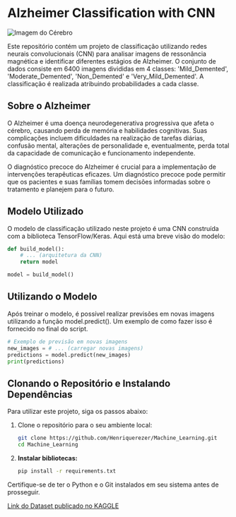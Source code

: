 # Alzheimer Classification with CNN

![Imagem do Cérebro](https://github.com/Henriquerezer/Machine_Learning/assets/87787728/a1a0128c-ab46-4d70-ae11-71cb685781eb)


Este repositório contém um projeto de classificação utilizando redes neurais convolucionais (CNN) para analisar imagens de ressonância magnética e identificar diferentes estágios de Alzheimer. O conjunto de dados consiste em 6400 imagens divididas em 4 classes: 'Mild_Demented', 'Moderate_Demented', 'Non_Demented' e 'Very_Mild_Demented'. A classificação é realizada atribuindo probabilidades a cada classe.

## Sobre o Alzheimer

O Alzheimer é uma doença neurodegenerativa progressiva que afeta o cérebro, causando perda de memória e habilidades cognitivas. Suas complicações incluem dificuldades na realização de tarefas diárias, confusão mental, alterações de personalidade e, eventualmente, perda total da capacidade de comunicação e funcionamento independente.

O diagnóstico precoce do Alzheimer é crucial para a implementação de intervenções terapêuticas eficazes. Um diagnóstico precoce pode permitir que os pacientes e suas famílias tomem decisões informadas sobre o tratamento e planejem para o futuro.

## Modelo Utilizado

O modelo de classificação utilizado neste projeto é uma CNN construída com a biblioteca TensorFlow/Keras. Aqui está uma breve visão do modelo:

```python
def build_model():
    # ... (arquitetura da CNN)
    return model

model = build_model()
```
## Utilizando o Modelo
Após treinar o modelo, é possível realizar previsões em novas imagens utilizando a função model.predict(). Um exemplo de como fazer isso é fornecido no final do script.

```python
# Exemplo de previsão em novas imagens
new_images = # ... (carregar novas imagens)
predictions = model.predict(new_images)
print(predictions)
```

## Clonando o Repositório e Instalando Dependências
Para utilizar este projeto, siga os passos abaixo:

1. Clone o repositório para o seu ambiente local:
   ```bash
   git clone https://github.com/Henriquerezer/Machine_Learning.git
   cd Machine_Learning
2. **Instalar bibliotecas:**
   ```bash
   pip install -r requirements.txt
   ```


Certifique-se de ter o Python e o Git instalados em seu sistema antes de prosseguir.

[Link do Dataset publicado no KAGGLE](https://www.kaggle.com/datasets/sachinkumar413/alzheimer-mri-dataset)
